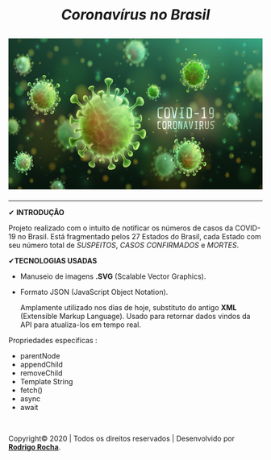 <h1 align=center><b><i>Coronavírus no Brasil</i></b></h1>
 <h2 align=center>
    <img src="imagens/corona.jpg" alt="CEP" width="100%" height="300px">
    
 </h2>

 ---

 ✔ **INTRODUÇÃO**
 <p>
 Projeto realizado com o intuito de notificar os números de casos da COVID-19 no Brasil. Está fragmentado pelos 27 Estados do Brasil, cada Estado com seu número total de <i>SUSPEITOS</i>, <i>CASOS CONFIRMADOS</i> e <i>MORTES</i>.  
 </p>

 ✔**TECNOLOGIAS USADAS**

 * Manuseio de imagens <b>.SVG</b> (Scalable Vector Graphics).

 * Formato JSON (JavaScript Object Notation). 
      <p>Amplamente utilizado nos dias de hoje, substituto do antigo <b>XML</b> (Extensible Markup Language). Usado para retornar dados vindos da API para atualiza-los em tempo real.</p>

 <p>Propriedades especificas : </p>

 * parentNode
 * appendChild
 * removeChild
 * Template String
 * fetch()
 * async
 * await

 <br>

 Copyright© 2020 | Todos os direitos reservados | Desenvolvido por <a href = "https://www.linkedin.com/in/rodrigo-rocha-santos-0b094216a/"><b>Rodrigo Rocha</b></a>.
